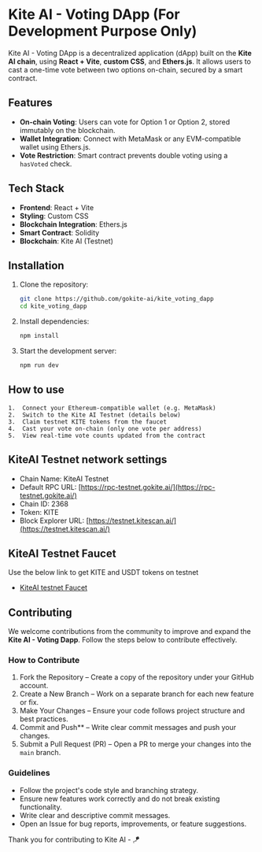# Kite AI - Voting DApp (For Development Purpose Only)

Kite AI - Voting DApp is a decentralized application (dApp) built on the **Kite AI chain**, using **React + Vite**, **custom CSS**, and **Ethers.js**. It allows users to cast a one-time vote between two options on-chain, secured by a smart contract.

## Features

- **On-chain Voting**: Users can vote for Option 1 or Option 2, stored immutably on the blockchain.
- **Wallet Integration**: Connect with MetaMask or any EVM-compatible wallet using Ethers.js.
- **Vote Restriction**: Smart contract prevents double voting using a `hasVoted` check.

## Tech Stack

- **Frontend**: React + Vite  
- **Styling**: Custom CSS  
- **Blockchain Integration**: Ethers.js  
- **Smart Contract**: Solidity  
- **Blockchain**: Kite AI (Testnet)

## Installation

1. Clone the repository:
   ```bash
   git clone https://github.com/gokite-ai/kite_voting_dapp
   cd kite_voting_dapp
2. Install dependencies:
   ```sh
   npm install
   ```
3. Start the development server:
   ```sh
   npm run dev
   ```
## How to use
	1.	Connect your Ethereum-compatible wallet (e.g. MetaMask)
	2.	Switch to the Kite AI Testnet (details below)
	3.	Claim testnet KITE tokens from the faucet
	4.	Cast your vote on-chain (only one vote per address)
	5.	View real-time vote counts updated from the contract
## KiteAI Testnet network settings

- Chain Name: KiteAI Testnet  
- Default RPC URL: [https://rpc-testnet.gokite.ai/](https://rpc-testnet.gokite.ai/)  
- Chain ID: 2368  
- Token: KITE  
- Block Explorer URL: [https://testnet.kitescan.ai/](https://testnet.kitescan.ai/)  

## KiteAI Testnet Faucet

Use the below link to get KITE and USDT tokens on testnet
- [KiteAI testnet Faucet](https://faucet.gokite.ai/)

## **Contributing**

We welcome contributions from the community to improve and expand the **Kite AI - Voting Dapp**. Follow the steps below to contribute effectively.

### **How to Contribute**
1. Fork the Repository – Create a copy of the repository under your GitHub account.  
2. Create a New Branch – Work on a separate branch for each new feature or fix.  
3. Make Your Changes – Ensure your code follows project structure and best practices.  
4. Commit and Push** – Write clear commit messages and push your changes.  
5. Submit a Pull Request (PR) – Open a PR to merge your changes into the `main` branch.  

### **Guidelines**
- Follow the project's code style and branching strategy.  
- Ensure new features work correctly and do not break existing functionality.  
- Write clear and descriptive commit messages.  
- Open an Issue for bug reports, improvements, or feature suggestions.  

Thank you for contributing to Kite AI - 🪁 


